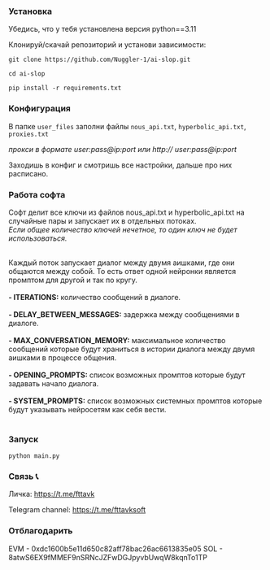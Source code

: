 ### Установка

Убедись, что у тебя установлена версия python==3.11

Клонируй/скачай репозиторий и установи зависимости:

`git clone https://github.com/Nuggler-1/ai-slop.git`

`cd ai-slop`

`pip install -r requirements.txt`

### Конфигурация

В папке `user_files` заполни файлы `nous_api.txt`, `hyperbolic_api.txt`, `proxies.txt` 

*прокси в формате user:pass@ip:port или http:// user:pass@ip:port* 

Заходишь в конфиг и смотришь все настройки, дальше про них расписано.

### Работа софта

Софт делит все ключи из файлов nous_api.txt и hyperbolic_api.txt на случайные пары и запускает их в отдельных потоках.<br>
*Если общее количество ключей нечетное, то один ключ не будет использоваться.*<br><br>

Каждый поток запускает диалог между двумя аишками, где они общаются между собой. То есть ответ одной нейронки является промптом для другой и так по кругу.<br><br>
**- ITERATIONS:** количество сообщений в диалоге.<br><br>
**- DELAY_BETWEEN_MESSAGES:** задержка между сообщениями в диалоге.<br><br>
**- MAX_CONVERSATION_MEMORY:** максимальное количество сообщений которые будут храниться в истории диалога между двумя аишками в процессе общения.<br><br>
**- OPENING_PROMPTS:** список возможных промптов которые будут задавать начало диалога.<br><br>
**- SYSTEM_PROMPTS:** список возможных системных промптов которые будут указывать нейросетям как себя вести.<br><br>

### Запуск

`python main.py`

### Связь 📞

Личка: https://t.me/fttavk

Telegram channel: https://t.me/fttavksoft

### Отблагодарить

EVM - 0xdc1600b5e11d650c82aff78bac26ac6613835e05
SOL - 8atwS6EX9fMMEF9nSRNcJZFwDGJpyvbUwqW8kqnTo1TP
